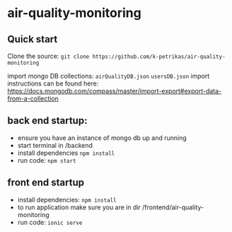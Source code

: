 # air-quality-monitoring

## Quick start
Clone the source:
`git clone https://github.com/k-petrikas/air-quality-monitoring`

import mongo DB collections:
`airQualityDB.json`
`usersDB.json`
import instructions can be found here: https://docs.mongodb.com/compass/master/import-export#export-data-from-a-collection


## back end startup:
- ensure you have an instance of mongo db up and running
- start terminal in /backend
- install dependencies
`npm install`
- run code: 
`npm start`



## front end startup
- install dependencies:
`npm install`
- to run application make sure you are in dir /frontend/air-quality-monitoring
- run code:
`ionic serve`
